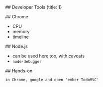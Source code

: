 ## Developer Tools
{title: 1}

## Chrome

- CPU
- memory
- timeline

## Node.js

- can be used here too, with caveats
- `node-debugger`

## Hands-on

    in Chrome, google and open 'ember TodoMVC'

<!-- TODO create an exercise -->




